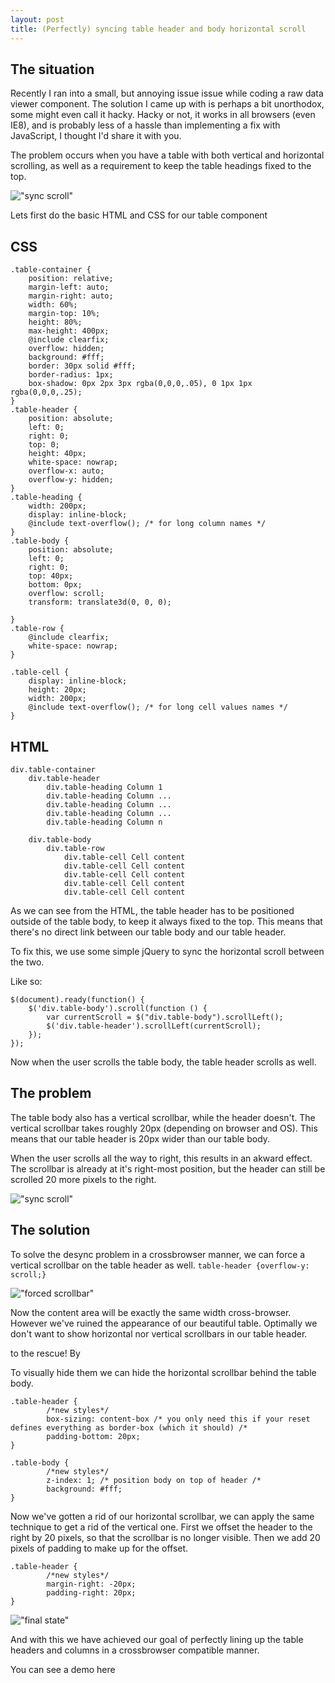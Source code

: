```yaml
---
layout: post
title: (Perfectly) syncing table header and body horizontal scroll
---
```


## The situation

Recently I ran into a small, but annoying issue issue while coding a raw data viewer component. The solution I came up with is perhaps a bit unorthodox, some might even call it hacky. Hacky or not, it works in all browsers (even IE8), and is probably less of a hassle than implementing a fix with JavaScript, I thought I'd share it with you.

The problem occurs when you have a table with both vertical and horizontal scrolling, as well as a requirement to keep the table headings fixed to the top.

!["sync scroll"](/images/sync-scroll-desired-state.png "Vertical scrollbar in table body causes scroll to desync")

Lets first do the basic HTML and CSS for our table component

## CSS
```
.table-container {
    position: relative;
    margin-left: auto;
    margin-right: auto;
    width: 60%;
    margin-top: 10%;
    height: 80%;
    max-height: 400px;
    @include clearfix;
    overflow: hidden;
    background: #fff;
    border: 30px solid #fff;
    border-radius: 1px;
    box-shadow: 0px 2px 3px rgba(0,0,0,.05), 0 1px 1px rgba(0,0,0,.25);
}
.table-header {
    position: absolute;
    left: 0;
    right: 0;
    top: 0;
    height: 40px;
    white-space: nowrap;
    overflow-x: auto;
    overflow-y: hidden;
}
.table-heading {
    width: 200px;
    display: inline-block;
    @include text-overflow(); /* for long column names */ 
}
.table-body {
    position: absolute;
    left: 0;
    right: 0;
    top: 40px;
    bottom: 0px;
    overflow: scroll;
    transform: translate3d(0, 0, 0);

}
.table-row {
    @include clearfix;
    white-space: nowrap;
}

.table-cell {
    display: inline-block;
    height: 20px;
    width: 200px;
    @include text-overflow(); /* for long cell values names */
}
```

## HTML
```
div.table-container
	div.table-header
		div.table-heading Column 1
		div.table-heading Column ...
		div.table-heading Column ...
		div.table-heading Column ...
		div.table-heading Column n

	div.table-body
		div.table-row
			div.table-cell Cell content
			div.table-cell Cell content
			div.table-cell Cell content
			div.table-cell Cell content
			div.table-cell Cell content

```

As we can see from the HTML, the table header has to be positioned outside of the table body, to keep it always fixed to the top. This means that there's no direct link between our table body and our table header.

To fix this, we use some simple jQuery to sync the horizontal scroll between the two.

Like so:
```
$(document).ready(function() {
    $('div.table-body').scroll(function () {
        var currentScroll = $("div.table-body").scrollLeft();
        $('div.table-header').scrollLeft(currentScroll);
    });
});
```

Now when the user scrolls the table body, the table header scrolls as well.

## The problem
The table body also has a vertical scrollbar, while the header doesn't. The vertical scrollbar takes roughly 20px (depending on browser and OS). This means that our table header is 20px wider than our table body.

When the user scrolls all the way to right, this results in an akward effect. The scrollbar is already at it's right-most position, but the header can still be scrolled 20 more pixels to the right.

!["sync scroll"](/images/sync-scroll.png "Vertical scrollbar in table body causes scroll to desync")

## The solution

To solve the desync problem in a crossbrowser manner, we can force a vertical scrollbar on the table header as well.
`table-header {overflow-y: scroll;}`

!["forced scrollbar"](/images/forced-scrollbar.png "Forced vertical scrollbar on table header")

Now the content area will be exactly the same width cross-browser. However we've ruined the appearance of our beautiful table. Optimally we don't want to show horizontal nor vertical scrollbars in our table header.

 to the rescue! By 

To visually hide them we can hide the horizontal scrollbar behind the table body.

```
.table-header {
		/*new styles*/
		box-sizing: content-box /* you only need this if your reset defines everything as border-box (which it should) /*
		padding-bottom: 20px;	
}

.table-body {
		/*new styles*/
		z-index: 1; /* position body on top of header /*
		background: #fff;
}
```

Now we've gotten a rid of our horizontal scrollbar, we can apply the same technique to get a rid of the vertical one. First we offset the header to the right by 20 pixels, so that the scrollbar is no longer visible. Then we add 20 pixels of padding to make up for the offset.

```
.table-header {
		/*new styles*/
		margin-right: -20px;
		padding-right: 20px;
}
```

!["final state"](/images/final-state.png "Perfectly lined up columns and table headers") 

And with this we have achieved our goal of perfectly lining up the table headers and columns in a crossbrowser compatible manner.

You can see a demo here
